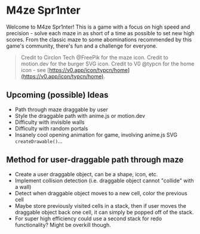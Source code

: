 # M4ze Spr1nter

Welcome to M4ze Spr1nter! This is a game with a focus on high speed and precision - solve each maze in as short of a time as possible to set new high scores. From the classic maze to some abominations recommended by this game's community, there's fun and a challenge for everyone.

> Credit to Circlon Tech @FreePik for the maze icon.
> Credit to motion.dev for the burger SVG icon.
> Credit to V0 @typcn for the home icon - see [https://v0.app/icon/typcn/home](https://v0.app/icon/typcn/home).

## Upcoming (possible) Ideas

- Path through maze draggable by user
- Style the draggable path with anime.js or motion.dev
- Difficulty with invisible walls
- Difficulty with random portals
- Insanely cool opening animation for game, involving anime.js SVG `createDrawable()`...

## Method for user-draggable path through maze

- Create a user draggable object, can be a shape, icon, etc.
- Implement collision detection (i.e. draggable object cannot "collide" with a wall)
- Detect when draggable object moves to a new cell, color the previous cell
- Maybe store previously visited cells in a stack, then if user moves the draggable object back one cell, it can simply be popped off of the stack.
- For super high efficiency could use a second stack for redo functionality? Might be overkill though.
